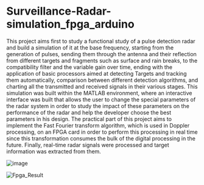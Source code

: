 # Surveillance-Radar-simulation_fpga_arduino

This project aims first to study a functional study of a pulse detection radar and build a simulation of it at the base frequency, starting from the generation of pulses, sending them through the antenna and their reflection from different targets and fragments such as surface and rain breaks, to the compatibility filter and the variable gain over time, ending with the application of basic processors aimed at detecting Targets and tracking them automatically, comparison between different detection algorithms, and charting all the transmitted and received signals in their various stages. This simulation was built within the MATLAB environment, where an interactive interface was built that allows the user to change the special parameters of the radar system in order to study the impact of these parameters on the performance of the radar and help the developer choose the best parameters in his design. The practical part of this project aims to implement the Fast Fourier transform algorithm, which is used in Doppler processing, on an FPGA card in order to perform this processing in real time since this transformation consumes the bulk of the digital processing in the future. Finally, real-time radar signals were processed and target information was extracted from them.

![image](https://user-images.githubusercontent.com/110384824/188961792-5f945d0f-2826-4dcf-a8be-ac6049a4d103.png)


![Fpga_Result](https://user-images.githubusercontent.com/110384824/188962127-4caa59c2-dfb5-4641-b55d-10b26cdf8969.PNG)
